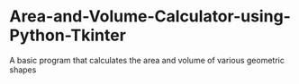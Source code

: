 # Area-and-Volume-Calculator-using-Python-Tkinter
A basic program that calculates the area and volume of various geometric shapes
